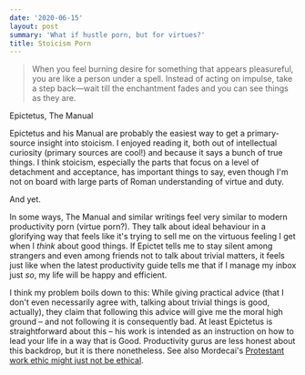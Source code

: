 ```yaml
---
date: '2020-06-15'
layout: post
summary: 'What if hustle porn, but for virtues?'
title: Stoicism Porn
---
```


<blockquote>
When you feel burning desire for something that appears pleasureful, you are like a person under a spell. Instead of acting on impulse, take a step back—wait till the enchantment fades and you can see things as they are.
</blockquote>

<p class="source">Epictetus, The Manual</p>

Epictetus and his Manual are probably the easiest way to get a primary-source insight into stoicism. I enjoyed reading
it, both out of intellectual curiosity (primary sources are cool!) and because it says a bunch of true things. I think
stoicism, especially the parts that focus on a level of detachment and acceptance, has important things to say, even
though I'm not on board with large parts of Roman understanding of virtue and duty.

And yet.

In some ways, The Manual and similar writings feel very similar to modern productivity porn (virtue porn?). They talk
about ideal behaviour in a glorifying way that feels like it's trying to sell me on the virtuous feeling I get when I
*think* about good things. If Epictet tells me to stay silent among strangers and even among friends not to talk about
trivial matters, it feels just like when the latest productivity guide tells me that if I manage my inbox just *so*, my
life will be happy and efficient.

I think my problem boils down to this: While giving practical advice (that I don't even necessarily agree with, talking
about trivial things is good, actually), they claim that following this advice will give me the moral high ground – and
not following it is consequently bad. At least Epictetus is straightforward about this – his work is intended as an
instruction on how to lead your life in a way that is Good. Productivity gurus are less honest about this backdrop, but
it is there nonetheless. See also Mordecai's [Protestant work ethic might just not be
ethical](https://rambling.malignat.us/2020-06-10/Protestant-work-ethics-might-just-not-be-ethical.).
